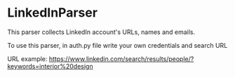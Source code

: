 # LinkedInParser

This parser collects LinkedIn account's URLs, names and emails.

To use this parser, in auth.py file write your own credentials and search URL

URL example: https://www.linkedin.com/search/results/people/?keywords=interior%20design